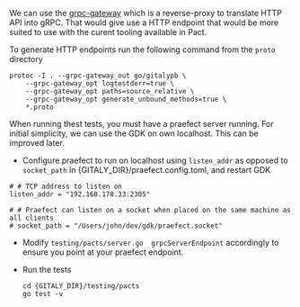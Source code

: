 We can use the [grpc-gateway](https://grpc-ecosystem.github.io/grpc-gateway/) which is a reverse-proxy to translate HTTP API into gRPC.
That would give use a HTTP endpoint that would be more suited to use with the curent tooling available in Pact.

To generate HTTP endpoints run the following command from the `proto` directory

```
protoc -I . --grpc-gateway_out go/gitalypb \
    --grpc-gateway_opt logtostderr=true \
    --grpc-gateway_opt paths=source_relative \
    --grpc-gateway_opt generate_unbound_methods=true \
    *.proto
```


When running thest tests, you must have a praefect server running.
For initial simplicity, we can use the GDK on own localhost. This can be improved later.

- Configure praefect to run on localhost using `listen_addr` as opposed to `socket_path` in {GITALY_DIR}/praefect.config.toml, and restart GDK
```
# # TCP address to listen on
listen_addr = "192.168.178.33:2305"

# # Praefect can listen on a socket when placed on the same machine as all clients
# socket_path = "/Users/john/dev/gdk/praefect.socket"
```

- Modify `testing/pacts/server.go  grpcServerEndpoint` accordingly to ensure you point at your praefect endpoint.

- Run the tests
    ```
    cd {GITALY_DIR}/testing/pacts
    go test -v
    ```